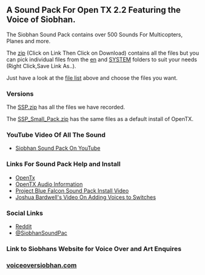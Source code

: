 ## A Sound Pack For Open TX 2.2 Featuring the Voice of Siobhan.

The Siobhan Sound Pack contains over 500 Sounds For Multicopters, Planes and more. 

The [zip](SSP.zip) (Click on Link Then Click on Download) contains all the files but you can pick individual files from the [en](en/) and [SYSTEM](en/SYSTEM) folders to suit your needs (Right Click,Save Link As..). 

Just have a look at the [file list](SSP_FileList.csv) above and choose the files you want.

### Versions
The [SSP.zip](SSP.zip) has all the files we have recorded.

The [SSP_Small_Pack.zip](SSP_Small_Pack.zip) has the same files as a default install of OpenTX.

### YouTube Video Of All The Sound
* [Siobhan Sound Pack On YouTube](https://youtu.be/FfWKZzbMzUQ)


### Links For Sound Pack Help and Install
* [OpenTx](https://www.open-tx.org/)
* [OpenTX Audio Information](https://opentx.gitbooks.io/manual-for-opentx-2-2/advanced/audio.html)
* [Project Blue Falcon Sound Pack Install Video](https://www.youtube.com/watch?v=DKjxo4ZlxqI)
* [Joshua Bardwell's Video On Adding Voices to Switches](https://www.youtube.com/watch?v=YhHliJsOOyg)

### Social Links
* [Reddit](https://reddit.com/r/SiobhanSoundPack/)
* [@SiobhanSoundPac](https://twitter.com/siobhansoundpac)



### Link to Siobhans Website for Voice Over and Art Enquires
### [voiceoversiobhan.com](http://voiceoversiobhan.com/)
